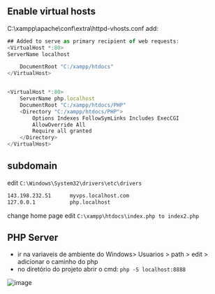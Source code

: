 ## Enable virtual hosts

C:\xampp\apache\conf\extra\httpd-vhosts.conf add:

```js
## Added to serve as primary recipient of web requests:
<VirtualHost *:80>
ServerName localhost

    DocumentRoot "C:/xampp/htdocs"    
</VirtualHost>


<VirtualHost *:80>
    ServerName php.localhost
    DocumentRoot "C:/xampp/htdocs/PHP"    
    <Directory "C:/xampp/htdocs/PHP">
        Options Indexes FollowSymLinks Includes ExecCGI
        AllowOverride All
        Require all granted
    </Directory>
</VirtualHost>
```

## subdomain

edit `C:\Windows\System32\drivers\etc\drivers`

```txt
143.198.232.51 		myvps.localhost.com
127.0.0.1 		    php.localhost
```

change home page edit `C:\xampp\htdocs\index.php to index2.php`


## PHP Server

- ir na variaveis de ambiente do Windows> Usuarios > path > edit > adicionar o caminho do php
- no diretório do projeto abrir o cmd: `php -S localhost:8888`


![image](https://github.com/geraldotech/CheatSheets/assets/92253544/12482260-934b-40ba-962c-a00c29c0bac0)


